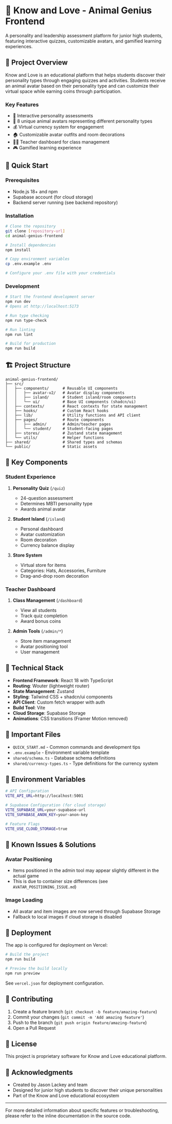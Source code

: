 # 🦁 Know and Love - Animal Genius Frontend

A personality and leadership assessment platform for junior high students, featuring interactive quizzes, customizable avatars, and gamified learning experiences.

## 🎯 Project Overview

Know and Love is an educational platform that helps students discover their personality types through engaging quizzes and activities. Students receive an animal avatar based on their personality type and can customize their virtual space while earning coins through participation.

### Key Features
- 📝 Interactive personality assessments
- 🐾 8 unique animal avatars representing different personality types
- 💰 Virtual currency system for engagement
- 🏠 Customizable avatar outfits and room decorations
- 👩‍🏫 Teacher dashboard for class management
- 🎮 Gamified learning experience

## 🚀 Quick Start

### Prerequisites
- Node.js 18+ and npm
- Supabase account (for cloud storage)
- Backend server running (see backend repository)

### Installation

```bash
# Clone the repository
git clone [repository-url]
cd animal-genius-frontend

# Install dependencies
npm install

# Copy environment variables
cp .env.example .env

# Configure your .env file with your credentials
```

### Development

```bash
# Start the frontend development server
npm run dev
# Opens at http://localhost:5173

# Run type checking
npm run type-check

# Run linting
npm run lint

# Build for production
npm run build
```

## 🏗️ Project Structure

```
animal-genius-frontend/
├── src/
│   ├── components/      # Reusable UI components
│   │   ├── avatar-v2/   # Avatar display components
│   │   ├── island/      # Student island/room components
│   │   └── ui/          # Base UI components (shadcn/ui)
│   ├── contexts/        # React contexts for state management
│   ├── hooks/           # Custom React hooks
│   ├── lib/             # Utility functions and API client
│   ├── pages/           # Route components
│   │   ├── admin/       # Admin/teacher pages
│   │   └── student/     # Student-facing pages
│   ├── stores/          # Zustand state management
│   └── utils/           # Helper functions
├── shared/              # Shared types and schemas
└── public/              # Static assets
```

## 🎨 Key Components

### Student Experience

1. **Personality Quiz** (`/quiz`)
   - 24-question assessment
   - Determines MBTI personality type
   - Awards animal avatar

2. **Student Island** (`/island`)
   - Personal dashboard
   - Avatar customization
   - Room decoration
   - Currency balance display

3. **Store System**
   - Virtual store for items
   - Categories: Hats, Accessories, Furniture
   - Drag-and-drop room decoration

### Teacher Dashboard

1. **Class Management** (`/dashboard`)
   - View all students
   - Track quiz completion
   - Award bonus coins

2. **Admin Tools** (`/admin/*`)
   - Store item management
   - Avatar positioning tool
   - User management

## 🔧 Technical Stack

- **Frontend Framework**: React 18 with TypeScript
- **Routing**: Wouter (lightweight router)
- **State Management**: Zustand
- **Styling**: Tailwind CSS + shadcn/ui components
- **API Client**: Custom fetch wrapper with auth
- **Build Tool**: Vite
- **Cloud Storage**: Supabase Storage
- **Animations**: CSS transitions (Framer Motion removed)

## 📁 Important Files

- `QUICK_START.md` - Common commands and development tips
- `.env.example` - Environment variable template
- `shared/schema.ts` - Database schema definitions
- `shared/currency-types.ts` - Type definitions for the currency system

## 🔐 Environment Variables

```bash
# API Configuration
VITE_API_URL=http://localhost:5001

# Supabase Configuration (for cloud storage)
VITE_SUPABASE_URL=your-supabase-url
VITE_SUPABASE_ANON_KEY=your-anon-key

# Feature Flags
VITE_USE_CLOUD_STORAGE=true
```

## 🐛 Known Issues & Solutions

### Avatar Positioning
- Items positioned in the admin tool may appear slightly different in the actual game
- This is due to container size differences (see `AVATAR_POSITIONING_ISSUE.md`)

### Image Loading
- All avatar and item images are now served through Supabase Storage
- Fallback to local images if cloud storage is disabled

## 🚢 Deployment

The app is configured for deployment on Vercel:

```bash
# Build the project
npm run build

# Preview the build locally
npm run preview
```

See `vercel.json` for deployment configuration.

## 👥 Contributing

1. Create a feature branch (`git checkout -b feature/amazing-feature`)
2. Commit your changes (`git commit -m 'Add amazing feature'`)
3. Push to the branch (`git push origin feature/amazing-feature`)
4. Open a Pull Request

## 📝 License

This project is proprietary software for Know and Love educational platform.

## 🙏 Acknowledgments

- Created by Jason Lackey and team
- Designed for junior high students to discover their unique personalities
- Part of the Know and Love educational ecosystem

---

For more detailed information about specific features or troubleshooting, please refer to the inline documentation in the source code.
